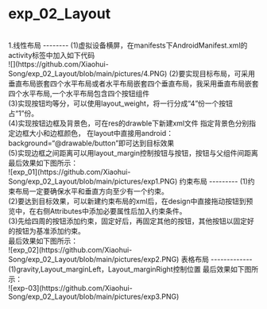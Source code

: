 # exp_02_Layout
</br>
1.线性布局
--------
(1)虚拟设备横屏，在manifests下AndroidManifest.xml的activity标签中加入如下代码</br>
![](https://github.com/Xiaohui-Song/exp_02_Layout/blob/main/pictures/4.PNG)
(2)要实现目标布局，可采用垂直布局嵌套四个水平布局或者水平布局嵌套四个垂直布局，我采用垂直布局嵌套四个水平布局,一个水平布局包含四个按钮组件</br>
(3)实现按钮均等分，可以使用layout_weight，将一行分成“4”份一个按钮占“1”份。</br>
(4)实现按钮边框及背景色，可在res的drawble下新建xml文件 <solid android:color=/>指定背景色<stroke android:width= android:color=/>分别指定边框大小和边框颜色，
在layout中直接用android：background=“@drawable/button”即可达到目标效果</br>
(5)实现边框之间距离可以用layout_margin控制按钮与按钮，按钮与父组件间距离</br>
最后效果如下图所示：</br>
![exp_01](https://github.com/Xiaohui-Song/exp_02_Layout/blob/main/pictures/exp1.PNG)
约束布局
---------
(1)约束布局一定要确保水平和垂直方向至少有一个约束。</br>
(2)要达到目标效果，可以新建约束布局的xml后，在design中直接拖动按钮到预览中，在右侧Attributes中添加必要属性后加入约束条件。</br>
(3)先给四周的按钮添加约束，固定好后，再固定其他的按钮，其他按钮以固定好的按钮为基准添加约束。</br>
 最后效果如下图所示：</br>
 ![exp_02](https://github.com/Xiaohui-Song/exp_02_Layout/blob/main/pictures/exp2.PNG)
 表格布局
 -------------
 (1)gravity,Layout_marginLeft，Layout_marginRight控制位置
 最后效果如下图所示：</br>
 ![exp-03](https://github.com/Xiaohui-Song/exp_02_Layout/blob/main/pictures/exp3.PNG)
 
